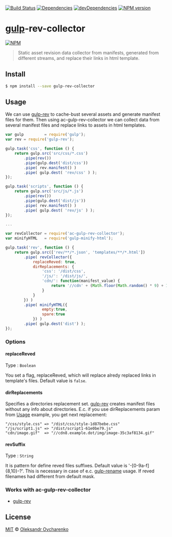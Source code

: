 [![Build Status](https://travis-ci.org/shonny-ua/gulp-rev-collector.svg)](https://travis-ci.org/shonny-ua/gulp-rev-collector)
[![Dependencies](https://david-dm.org/shonny-ua/gulp-rev-collector.svg)](https://david-dm.org/shonny-ua/gulp-rev-collector)
[![devDependencies](https://david-dm.org/shonny-ua/gulp-rev-collector/dev-status.svg)](https://david-dm.org/shonny-ua/gulp-rev-collector#info=devDependencies&view=table)
[![NPM version](https://badge.fury.io/js/gulp-rev-collector.svg)](http://badge.fury.io/js/gulp-rev-collector)

# [gulp](https://github.com/wearefractal/gulp)-rev-collector

[![NPM](https://nodei.co/npm/gulp-rev-collector.png?downloads=true&stars=true)](https://nodei.co/npm/gulp-rev-collector/)

> Static asset revision data collector from manifests, generated from different streams, and replace their links in html template.

## Install

```sh
$ npm install --save gulp-rev-collector
```

## Usage

We can use [gulp-rev](https://github.com/sindresorhus/gulp-rev) to cache-bust several assets and generate manifest files for them. Then using ac-gulp-rev-collector we can collect data from several manifest files and replace links to assets in html templates.

```js
var gulp         = require('gulp');
var rev = require('gulp-rev');

gulp.task('css', function () {
    return gulp.src('src/css/*.css')
        .pipe(rev())
        .pipe(gulp.dest('dist/css'))
        .pipe( rev.manifest() )
        .pipe( gulp.dest( 'rev/css' ) );
});

gulp.task('scripts', function () {
    return gulp.src('src/js/*.js')
        .pipe(rev())
        .pipe(gulp.dest('dist/js'))
        .pipe( rev.manifest() )
        .pipe( gulp.dest( 'rev/js' ) );
});

...

var revCollector = require('ac-gulp-rev-collector');
var minifyHTML   = require('gulp-minify-html');

gulp.task('rev', function () {
    return gulp.src(['rev/**/*.json', 'templates/**/*.html'])
        .pipe( revCollector({
            replaceReved: true,
            dirReplacements: {
                'css': '/dist/css',
                '/js/': '/dist/js/',
                'cdn/': function(manifest_value) {
                    return '//cdn' + (Math.floor(Math.random() * 9) + 1) + '.' + 'exsample.dot' + '/img/' + manifest_value;
                }
            }
        }) )
        .pipe( minifyHTML({
                empty:true,
                spare:true
            }) )
        .pipe( gulp.dest('dist') );
});
```

### Options

#### replaceReved

Type : `Boolean`

You set a flag, replaceReved, which will replace alredy replaced links in template's files. Default value is `false`.

#### dirReplacements

Specifies a directories replacement set. [gulp-rev](https://github.com/sindresorhus/gulp-rev) creates manifest files without any info about directories. E.c. if you use dirReplacements param from [Usage](#usage) example, you get next replacement:

```
"/css/style.css" => "/dist/css/style-1d87bebe.css"
"/js/script1.js" => "/dist/script1-61e0be79.js"
"cdn/image.gif"  => "//cdn8.example.dot/img/image-35c3af8134.gif"
```

#### revSuffix

Type : `String`

It is pattern for define reved files suffixes. Default value is '-[0-9a-f]{8,10}-?'. This is necessary in case of e.c. [gulp-rename](https://github.com/hparra/gulp-rename) usage. If reved filenames had different from default mask.


### Works with ac-gulp-rev-collector

- [gulp-rev](https://github.com/sindresorhus/gulp-rev)

## License

[MIT](http://opensource.org/licenses/MIT) © [Oleksandr Ovcharenko](mailto:shonny.ua@gmail.com)
